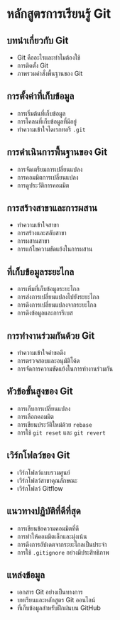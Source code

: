 # หลักสูตรการเรียนรู้ Git

## บทนำเกี่ยวกับ Git
- Git คืออะไรและทำไมต้องใช้  
- การติดตั้ง Git  
- ภาพรวมคำสั่งพื้นฐานของ Git  

## การตั้งค่าที่เก็บข้อมูล
- การเริ่มต้นที่เก็บข้อมูล  
- การโคลนที่เก็บข้อมูลที่มีอยู่  
- ทำความเข้าใจไดเรกทอรี `.git`  

## การดำเนินการพื้นฐานของ Git
- การจัดเตรียมการเปลี่ยนแปลง  
- การคอมมิตการเปลี่ยนแปลง  
- การดูประวัติการคอมมิต  

## การสร้างสาขาและการผสาน
- ทำความเข้าใจสาขา  
- การสร้างและสลับสาขา  
- การผสานสาขา  
- การแก้ไขความขัดแย้งในการผสาน  

## ที่เก็บข้อมูลระยะไกล
- การเพิ่มที่เก็บข้อมูลระยะไกล  
- การส่งการเปลี่ยนแปลงไปยังระยะไกล  
- การดึงการเปลี่ยนแปลงจากระยะไกล  
- การดึงข้อมูลและการรีเบส  

## การทำงานร่วมกันด้วย Git
- ทำความเข้าใจคำขอดึง  
- การตรวจสอบและอนุมัติโค้ด  
- การจัดการความขัดแย้งในการทำงานร่วมกัน  

## หัวข้อขั้นสูงของ Git
- การเก็บการเปลี่ยนแปลง  
- การเลือกคอมมิต  
- การเขียนประวัติใหม่ด้วย `rebase`  
- การใช้ `git reset` และ `git revert`  

## เวิร์กโฟลว์ของ Git
- เวิร์กโฟลว์แบบรวมศูนย์  
- เวิร์กโฟลว์สาขาคุณลักษณะ  
- เวิร์กโฟลว์ Gitflow  

## แนวทางปฏิบัติที่ดีที่สุด
- การเขียนข้อความคอมมิตที่ดี  
- การทำให้คอมมิตเล็กและมุ่งเน้น  
- การดึงการอัปเดตจากระยะไกลเป็นประจำ  
- การใช้ `.gitignore` อย่างมีประสิทธิภาพ  

## แหล่งข้อมูล
- เอกสาร Git อย่างเป็นทางการ  
- บทเรียนและหลักสูตร Git ออนไลน์  
- ที่เก็บข้อมูลสำหรับฝึกฝนบน GitHub  

